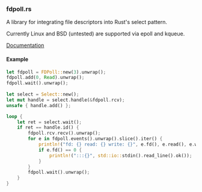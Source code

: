 ### fdpoll.rs

A library for integrating file descriptors into Rust's select pattern.

Currently Linux and BSD (untested) are supported via epoll and kqueue.

[Documentation](https://mahkoh.github.io/fdpoll/doc/fdpoll)

#### Example

```rust
let fdpoll = FDPoll::new(3).unwrap();
fdpoll.add(0, Read).unwrap();
fdpoll.wait().unwrap();
 
let select = Select::new();
let mut handle = select.handle(&fdpoll.rcv);
unsafe { handle.add() };

loop {
    let ret = select.wait();
    if ret == handle.id() {
        fdpoll.rcv.recv().unwrap();
        for e in fdpoll.events().unwrap().slice().iter() {
            println!("fd: {} read: {} write: {}", e.fd(), e.read(), e.write());
            if e.fd() == 0 {
                println!(":::{}", std::io::stdin().read_line().ok());
            }
        }
        fdpoll.wait().unwrap();
    }
}
```
